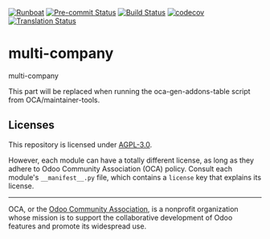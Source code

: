 
[![Runboat](https://img.shields.io/badge/runboat-Try%20me-875A7B.png)](https://runboat.odoo-community.org/builds?repo=OCA/multi-company&target_branch=18.0)
[![Pre-commit Status](https://github.com/OCA/multi-company/actions/workflows/pre-commit.yml/badge.svg?branch=18.0)](https://github.com/OCA/multi-company/actions/workflows/pre-commit.yml?query=branch%3A18.0)
[![Build Status](https://github.com/OCA/multi-company/actions/workflows/test.yml/badge.svg?branch=18.0)](https://github.com/OCA/multi-company/actions/workflows/test.yml?query=branch%3A18.0)
[![codecov](https://codecov.io/gh/OCA/multi-company/branch/18.0/graph/badge.svg)](https://codecov.io/gh/OCA/multi-company)
[![Translation Status](https://translation.odoo-community.org/widgets/multi-company-18-0/-/svg-badge.svg)](https://translation.odoo-community.org/engage/multi-company-18-0/?utm_source=widget)

<!-- /!\ do not modify above this line -->

# multi-company

multi-company

<!-- /!\ do not modify below this line -->

<!-- prettier-ignore-start -->

[//]: # (addons)

This part will be replaced when running the oca-gen-addons-table script from OCA/maintainer-tools.

[//]: # (end addons)

<!-- prettier-ignore-end -->

## Licenses

This repository is licensed under [AGPL-3.0](LICENSE).

However, each module can have a totally different license, as long as they adhere to Odoo Community Association (OCA)
policy. Consult each module's `__manifest__.py` file, which contains a `license` key
that explains its license.

----
OCA, or the [Odoo Community Association](http://odoo-community.org/), is a nonprofit
organization whose mission is to support the collaborative development of Odoo features
and promote its widespread use.
